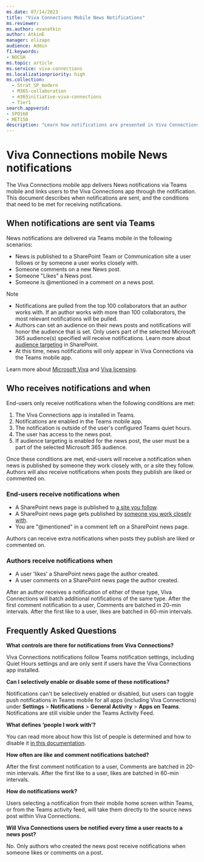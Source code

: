 ```yaml
---
ms.date: 07/14/2023
title: "Viva Connections Mobile News Notifications"
ms.reviewer: 
ms.author: evanatkin
author: AtkinE
manager: elizapo
audience: Admin
f1.keywords:
- NOCSH
ms.topic: article
ms.service: viva-connections
ms.localizationpriority: high
ms.collection:
  - Strat_SP_modern
  - M365-collaboration
  - m365initiative-viva-connections
  - Tier1
search.appverid:
- SPO160
- MET150
description: "Learn how notifications are presented in Viva Connections mobile"
---
```


# Viva Connections mobile News notifications

The Viva Connections mobile app delivers News notifications via Teams mobile and links users to the Viva Connections app through the notification. This document describes when notifications are sent, and the conditions that need to be met for receiving notifications.

## When notifications are sent via Teams
News notifications are delivered via Teams mobile in the following scenarios:

- News is published to a SharePoint Team or Communication site a user follows or by someone a user works closely with.
- Someone comments on a new News post.
- Someone "Likes" a News post.
- Someone is @mentioned in a comment on a news post.

> [!NOTE]
>
> - Notifications are pulled from the top 100 collaborators that an author works with. If an author works with more than 100 collaborators, the most relevant notifications will be pulled.
> - Authors can set an audience on their news posts and notifications will honor the audience that is set. Only users part of the selected Microsoft 365 audience(s) specified will receive notifications. Learn more about [audience targeting](https://support.microsoft.com/office/target-navigation-news-files-links-and-web-parts-to-specific-audiences-33d84cb6-14ed-4e53-a426-74c38ea32293#bmstep2) in SharePoint.
> - At this time, news notifications will only appear in Viva Connections via the Teams mobile app.

Learn more about [Microsoft Viva](https://www.microsoft.com/microsoft-viva) and [Viva licensing](https://www.microsoft.com/microsoft-viva/pricing).

## Who receives notifications and when
End-users only receive notifications when the following conditions are met:

1. The Viva Connections app is installed in Teams.
2. Notifications are enabled in the Teams mobile app.
3. The notification is outside of the user's configured Teams quiet hours.
4. The user has access to the news post.
5. If audience targeting is enabled for the news post, the user must be a part of the selected Microsoft 365 audience.

Once these conditions are met, end-users will receive a notification when news is published by someone they work closely with, or a site they follow. Authors will also receive notifications when posts they publish are liked or commented on.

### End-users receive notifications when
- A SharePoint news page is published to [a site you follow](https://support.microsoft.com/office/find-and-follow-sites-news-and-content-4411e38f-9bc5-4ecc-bd33-3dbe939ac84c).
- A SharePoint news page gets published by [someone you work closely with](/graph/people-insights-overview).
- You are "@mentioned" in a comment left on a SharePoint news page.

Authors can receive extra notifications when posts they publish are liked or commented on.

### Authors receive notifications when
- A user 'likes' a SharePoint news page the author created.
- A user comments on a SharePoint news page the author created.

After an author receives a notification of either of these type, Viva Connections will batch additional notifications of the same type. After the first comment notification to a user, Comments are batched in 20-min intervals. After the first like to a user, likes are batched in 60-min intervals.  

## Frequently Asked Questions

**What controls are there for notifications from Viva Connections?**

Viva Connections notifications follow Teams notification settings, including Quiet Hours settings and are only sent if users have the Viva Connections app installed.

**Can I selectively enable or disable some of these notifications?**

Notifications can't be selectively enabled or disabled, but users can toggle push notifications in Teams mobile for all apps (including Viva Connections) under **Settings** > **Notifications** > **General Activity** > **Apps on Teams**. Notifications are still visible under the Teams Activity Feed.

**What defines ‘people I work with’?**

You can read more about how this list of people is determined and how to disable it [in this documentation](/graph/people-insights-overview).

**How often are like and comment notifications batched?**

After the first comment notification to a user, Comments are batched in 20-min intervals. After the first like to a user, likes are batched in 60-min intervals.  

**How do notifications work?**

Users selecting a notification from their mobile home screen within Teams, or from the Teams activity feed, will take them directly to the source news post within Viva Connections.

**Will Viva Connections users be notified every time a user reacts to a news post?**

No. Only authors who created the news post receive notifications when someone likes or comments on a post.
